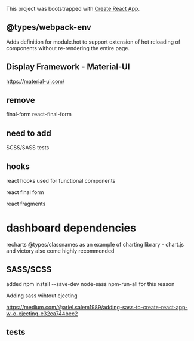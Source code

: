 This project was bootstrapped with [Create React App](https://github.com/facebook/create-react-app).

## @types/webpack-env

Adds definition for module.hot to support extension of hot reloading of components without re-rendering the entire page.


## Display Framework - Material-UI

https://material-ui.com/

## remove

final-form react-final-form

## need to add

SCSS/SASS
tests

## hooks

react hooks used for functional components

react final form

react fragments

# dashboard dependencies
recharts @types/classnames as an example of charting library - chart.js and victory also come highly recommended

## SASS/SCSS

added npm install --save-dev node-sass npm-run-all for this reason

Adding sass wihtout ejecting

https://medium.com/@ariel.salem1989/adding-sass-to-create-react-app-w-o-ejecting-e32ea744bec2

## tests
